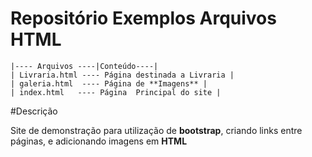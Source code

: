 # Repositório Exemplos Arquivos HTML

	|---- Arquivos ----|Conteúdo----|
	| Livraria.html ---- Página destinada a Livraria | 
	| galeria.html  ---- Página de **Imagens** |
	| index.html   ---- Página  Principal do site |

#Descrição

Site de demonstração para utilização de **bootstrap**, 
criando links entre páginas, e adicionando imagens em
**HTML**